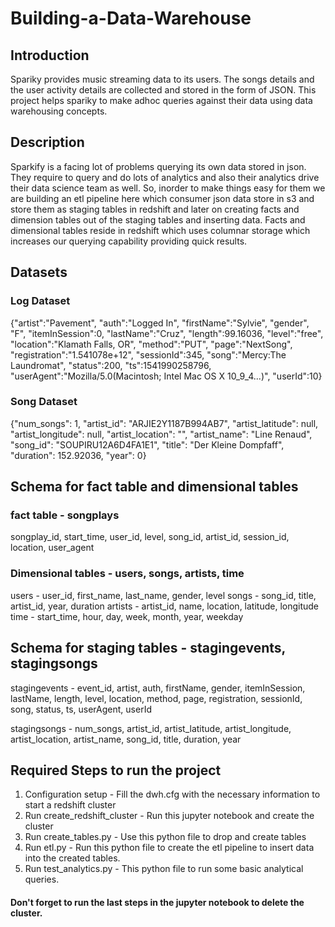# Building-a-Data-Warehouse
## Introduction
Spariky provides music streaming data to its users. The songs details and the user activity details are collected and stored in
the form of JSON. This project helps spariky to make adhoc queries against their data using data warehousing concepts.

## Description
Sparkify is a facing lot of problems querying its own data stored in json. They require to query and do lots of analytics and also
their analytics drive their data science team as well. So, inorder to make things easy for them we are building an etl pipeline here which consumer json data store in s3 and store them as staging tables in redshift and later on creating facts and dimension tables out of the staging tables and inserting data. Facts and dimensional tables reside in redshift which uses columnar storage which increases our querying capability providing quick results.

## Datasets

### Log Dataset

{"artist":"Pavement", "auth":"Logged In", "firstName":"Sylvie", "gender", "F", "itemInSession":0, "lastName":"Cruz", "length":99.16036, "level":"free", "location":"Klamath Falls, OR", "method":"PUT", "page":"NextSong", "registration":"1.541078e+12", "sessionId":345, "song":"Mercy:The Laundromat", "status":200, "ts":1541990258796, "userAgent":"Mozilla/5.0(Macintosh; Intel Mac OS X 10_9_4...)", "userId":10}

### Song Dataset

{"num_songs": 1, "artist_id": "ARJIE2Y1187B994AB7", "artist_latitude": null, "artist_longitude": null, "artist_location": "", "artist_name": "Line Renaud", "song_id": "SOUPIRU12A6D4FA1E1", "title": "Der Kleine Dompfaff", "duration": 152.92036, "year": 0}

## Schema for fact table and dimensional tables

### fact table - songplays
songplay_id, start_time, user_id, level, song_id, artist_id, session_id, location, user_agent

### Dimensional tables - users, songs, artists, time

users - user_id, first_name, last_name, gender, level
songs - song_id, title, artist_id, year, duration
artists - artist_id, name, location, latitude, longitude
time - start_time, hour, day, week, month, year, weekday

## Schema for staging tables - stagingevents, stagingsongs

stagingevents - event_id, artist, auth, firstName, gender, itemInSession, lastName, length, level, location, method, page, registration, sessionId, song, status, ts, userAgent, userId

stagingsongs - num_songs, artist_id, artist_latitude, artist_longitude, artist_location, artist_name, song_id, title, duration, year


## Required Steps to run the project 

1) Configuration setup - Fill the dwh.cfg with the necessary information to start a redshift cluster
2) Run create_redshift_cluster - Run this jupyter notebook and create the cluster
3) Run create_tables.py - Use this python file to drop and create tables
4) Run etl.py - Run this python file to create the etl pipeline to insert data into the created tables.
5) Run test_analytics.py - This python file to run some basic analytical queries.

#### Don't forget to run the last steps in the jupyter notebook to delete the cluster.
